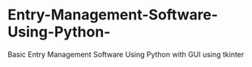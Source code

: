 # Entry-Management-Software-Using-Python-
Basic Entry Management Software Using Python with GUI using tkinter
